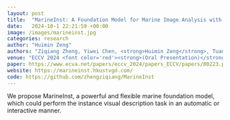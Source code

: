 ```yaml
---
layout: post
title:  "MarineInst: A Foundation Model for Marine Image Analysis with Instance Visual Description"
date:   2024-10-1 22:21:59 +00:00
image: /images/marineinst.jpg
categories: research
author: "Huimin Zeng"
authors: "Ziqiang Zheng, Yiwei Chen, <strong>Huimin Zeng</strong>, Tuan-Anh Vu, Binh-Son Hua, Sai-Kit Yeung"
venue: "ECCV 2024 <font color='red'><strong>(Oral Presentation)</strong></font>"
paper: https://www.ecva.net/papers/eccv_2024/papers_ECCV/papers/00223.pdf
website: https://marineinst.hkustvgd.com/
code: https://github.com/zhengziqiang/MarineInst
---
```

We propose MarineInst, a powerful and flexible marine foundation model, which could perform the instance visual description task in an automatic or interactive manner.  